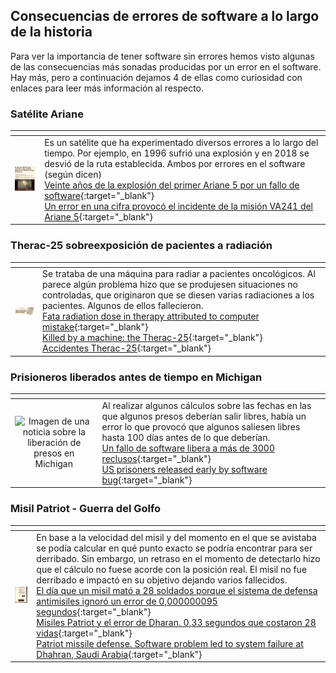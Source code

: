 ## Consecuencias de errores de software a lo largo de la historia

Para ver la importancia de tener software sin errores hemos visto algunas de las consecuencias más sonadas producidas por un error en el software. Hay más, pero a continuación dejamos 4 de ellas como curiosidad con enlaces para leer más información al respecto.

### Satélite Ariane

| <!-- -->    | <!-- -->    |
|:------------:|:-------------|
|<img src="../assets/img/noticiaAriane.jpeg" width="150px" alt="Imagen de una noticia sobre el Ariane">           |Es un satélite que ha experimentado diversos errores a lo largo del tiempo. Por ejemplo, en 1996 sufrió una explosión y en 2018 se desvió de la ruta establecida. Ambos por errores en el software (según dicen)<br />[Veinte años de la explosión del primer Ariane 5 por un fallo de software](https://www.microsiervos.com/archivo/espacio/veinte-anos-explosion-primer-ariane-5-por-fallo-software.html){:target="_blank"}<br />[Un error en una cifra provocó el incidente de la misión VA241 del Ariane 5](https://danielmarin.naukas.com/2018/02/25/un-error-en-una-cifra-provoco-el-incidente-de-la-mision-va241-del-ariane-5/){:target="_blank"}|

### Therac-25 sobreexposición de pacientes a radiación

| <!-- -->    | <!-- -->    |
|:------------:|:-------------|
|<img src="../assets/img/noticiaRadiacion.jpeg" width="150px" alt="Imagen de una noticia sobre el Therac-25"> | Se trataba de una máquina para radiar a pacientes oncológicos. Al parece algún problema hizo que se produjesen situaciones no controladas, que originaron que se diesen varias radiaciones a los pacientes. Algunos de ellos fallecieron.<br />[Fata radiation dose in therapy attributed to computer mistake](https://www.nytimes.com/1986/06/21/us/fatal-radiation-dose-in-therapy-attributed-to-computer-mistake.html?searchResultPosition=1){:target="_blank"}<br />[Killed by a machine: the Therac-25](https://hackaday.com/2015/10/26/killed-by-a-machine-the-therac-25/){:target="_blank"}<br />[Accidentes Therac-25](https://lsi2.ugr.es/mvega/docis/aluwork/roddesastres/therac.htm){:target="_blank"}|


### Prisioneros liberados antes de tiempo en Michigan

| <!-- -->    | <!-- -->    |
|:------------:|:-------------|
|<img src="../assets/img/noticiaMichigan.jpeg" width="150px" alt="Imagen de una noticia sobre la liberación de presos en Michigan"> |Al realizar algunos cálculos sobre las fechas en las que algunos presos deberían salir libres, había un error lo que provocó que algunos saliesen libres hasta 100 días antes de lo que deberían.<br />[Un fallo de software libera a más de 3000 reclusos](https://computerhoy.com/noticias/software/fallo-software-libera-mas-3000-reclusos-38563){:target="_blank"}<br />[US prisoners released early by software bug](https://www.bbc.com/news/technology-35167191){:target="_blank"}|


### Misil Patriot - Guerra del Golfo


| <!-- -->    | <!-- -->    |
|:------------:|:-------------|
|<img src="../assets/img/noticiaGolfo.jpeg" width="150px" alt="Imagen de una noticia sobre un misil detectado tarde en la Guerra del Golfo"> |En base a la velocidad del misil y del momento en el que se avistaba se podía calcular en qué punto exacto se podría encontrar para ser derribado. Sin embargo, un retraso en el momento de detectarlo hizo que el cálculo no fuese acorde con la posición real. El misil no fue derribado e impactó en su objetivo dejando varios fallecidos.<br />[El día que un misil mató a 28 soldados porque el sistema de defensa antimisiles ignoró un error de 0,000000095 segundos](https://www.xataka.com/historia-tecnologica/dia-que-misil-mato-a-28-soldados-porque-sistema-defensa-antimisiles-ignoro-error-0-000000095-segundos#:~:text=Tanto%20es%20as%C3%AD%20que%20el,en%20su%20sistema%20de%20detecci%C3%B3n){:target="_blank"}<br />[Misiles Patriot y el error de Dharan. 0,33 segundos que costaron 28 vidas](https://decabo.com/informacion-y-actualidad/2008/07/24/misiles-patriot-y-el-error-de-dharan-033-segundos-que-costaron-28-vidas/){:target="_blank"}<br />[Patriot missile defense. Software problem led to system failure at Dhahran, Saudi Arabia](https://www.gao.gov/assets/220/215614.pdf){:target="_blank"}|
